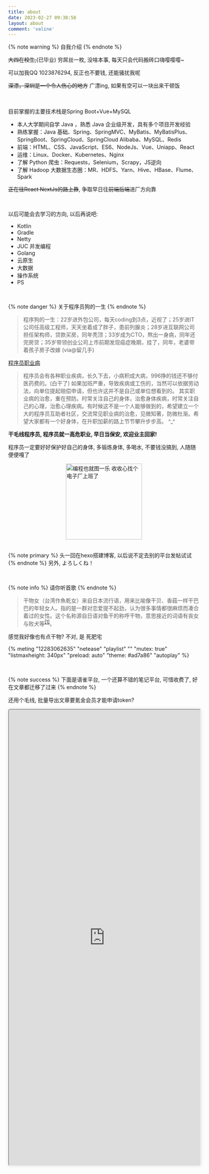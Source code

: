 ```yaml
---
title: about
date: 2023-02-27 09:38:58
layout: about
comment: 'valine'
---
```


{% note warning %}
自我介绍
{% endnote %}

~~大四在校生,~~(已毕业) 穷屌丝一枚, 没啥本事, 每天只会代码搬砖口嗨嘤嘤嘤~

可以加我QQ 1023876294, 反正也不要钱, 还能骚扰我呢

~~深漂，深圳是一个令人伤心的地方~~ 广漂ing, 如果有空可以一块出来干顿饭

<!-- 这是我Copy一个花哨的[Web简历](https://resume.xiamu.icu/), iframe标签嵌入貌似有点问题, 无所谓了

<div style="display: flex; justify-content: center; align-items: center">
    <iframe src="https://resume.xiamu.icu/" style="width: 80%; height: 25vh; border-radius: 5px; box-shadow: 0 0 10px 0 rgba(0,0,0,.1);"></iframe>
</div> -->

<br />
<br />
目前掌握的主要技术栈是Spring Boot+Vue+MySQL

- 本人大学期间自学 Java ，熟悉 Java 企业级开发，具有多个项目开发经验
- 熟练掌握：Java 基础、Spring、SpringMVC、MyBatis、MyBatisPlus、SpringBoot、SpringCloud、SpringCloud Alibaba、MySQL、Redis 
- 前端：HTML、CSS、JavaScript、ES6、NodeJs、Vue、Uniapp、React 
- 运维：Linux、Docker、Kubernetes、Nginx 
- 了解 Python 爬虫：Requests，Selenium，Scrapy，JS逆向
- 了解 Hadoop 大数据生态圈：MR、HDFS、Yarn、Hive、HBase、Flume、Spark

~~正在往React NextJs的路上靠~~, 争取早日往~~前端后端~~进厂方向靠

<br />

以后可能会去学习的方向, 以后再说吧:

- Kotlin
- Gradle
- Netty
- JUC 并发编程
- Golang
- 云原生
- 大数据
- 操作系统
- PS

<br />

{% note danger %}
关于程序员狗的一生
{% endnote %}

> 程序狗的一生：22岁进外包公司，每天coding到3点，近视了；25岁进IT公司任高级工程师，天天坐着成了胖子，患前列腺炎；28岁进互联网公司担任架构师，贷款买房，同年秃顶；33岁成为CTO，熬出一身病，同年还完房贷；35岁带领创业公司上市前期发现癌症晚期，挂了，同年，老婆带着孩子房子改嫁 (via@留几手)

[程序员职业病](https://runatworld.gitbook.io/dev/qi-ta/cheng-xu-yuan-zhi-ye-bing)

> 程序员会有各种职业疾病，长久下去，小病积成大病，996挣的钱还不够付医药费的。(白干了)
> 如果加班严重，导致疾病或工伤的，当然可以依据劳动法，向单位提起赔偿申请，但也许这并不是自己或单位想看到的。
> 其实职业病的治愈，重在预防。时常关注自己的身体，治愈身体疾病，时常关注自己的心理，治愈心理疾病。有时候这不是一个人能够做到的，希望建立一个大的程序员互助者社区，交流常见职业病的治愈，见微知著，防微杜渐。希望大家都有一个好身体，在升职加薪的路上节节攀升步步高。 ^_^

**干毛线程序员, 程序员就一高危职业, 早日当保安, 欢迎业主回家!**

程序员一定要好好保护好自己的身体, 多锻炼身体, 多喝水, 不要钱没搞到, 人随随便便嘎了

<div style="display: flex; justify-content: center; align-items: center;">
    <img src="https://xiamu.icu/assets/2023-10-16-23-58-07.png" alt="编程也就图一乐 收收心找个电子厂上班了" style="width: 200px;">
</div>


<br />

{% note primary %}
头一回在hexo搭建博客, 以后说不定去别的平台发帖试试
{% endnote %}
另外, よろしくね！

<br />

{% note info %}
请你听首歌
{% endnote %}

> 干物女（台湾作魚乾女）来自日本流行语，用来比喻像干贝、香菇一样干巴巴的年轻女人。指的是一群对恋爱提不起劲，认为很多事情都很麻烦而凑合着过的女性。这个名称源自日语对鱼干的称呼干物，意思接近的词语有丧女与败犬等<sup><a href="https://zh.wikipedia.org/zh-hans/%E5%B9%B2%E7%89%A9%E5%A5%B3" target="_blank">[1]</a></sup>。

感觉我好像也有点干物? 不对, 是 死肥宅


<!-- 折叠 -->
<!-- 
{% meting "12283062635" "netease" "playlist" "" "mutex: true"  "listmaxheight: 340px" "preload: auto" "theme: #ad7a86" "listfolded" "autoplay" %}
 -->
 
<!-- 列表,不折叠 -->
{% meting "12283062635" "netease" "playlist" "" "mutex: true"  "listmaxheight: 340px" "preload: auto" "theme: #ad7a86" "autoplay" %}


<!--
 {% meting "12283062635" "netease" "playlist" "" "mutex: true" "listmaxheight: 340px"  "theme: #ad7a86" "listfolded: true" "autoplay" %}
 -->
<!-- {% meting "35345243" "netease" "song"  "theme: #1da496" "autoplay" %} -->
<!-- 东京不太热 34723470 -->
<!-- 干物女 35345243 -->
<br />

{% note success %}
下面是语雀平台, 一个还算不错的笔记平台, 可惜收费了, 好在文章都迁移了过来
{% endnote %}

还用个毛线, 批量导出文章要氪金会员才能申请token?

<iframe src="https://www.yuque.com/roudoukou-umqjd/xn56rg" 
style="width: 100%; height: 30vh;border-radius: 5px;box-shadow: 0 0 10px 0 rgba(0,0,0,.1);"></iframe>

